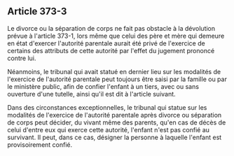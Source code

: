 Article 373-3
----
Le divorce ou la séparation de corps ne fait pas obstacle à la dévolution prévue
à l'article 373-1, lors même que celui des père et mère qui demeure en état
d'exercer l'autorité parentale aurait été privé de l'exercice de certains des
attributs de cette autorité par l'effet du jugement prononcé contre lui.

Néanmoins, le tribunal qui avait statué en dernier lieu sur les modalités de
l'exercice de l'autorité parentale peut toujours être saisi par la famille ou
par le ministère public, afin de confier l'enfant à un tiers, avec ou sans
ouverture d'une tutelle, ainsi qu'il est dit à l'article suivant.

Dans des circonstances exceptionnelles, le tribunal qui statue sur les modalités
de l'exercice de l'autorité parentale après divorce ou séparation de corps peut
décider, du vivant même des parents, qu'en cas de décès de celui d'entre eux qui
exerce cette autorité, l'enfant n'est pas confié au survivant. Il peut, dans ce
cas, désigner la personne à laquelle l'enfant est provisoirement confié.
